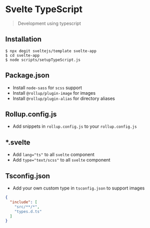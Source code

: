 # Svelte TypeScript
> Development using typescript

## Installation
```git
$ npx degit sveltejs/template svelte-app
$ cd svelte-app
$ node scripts/setupTypeScript.js
```

## Package.json
- Install `node-sass` for `scss` support
- Install `@rollup/plugin-image` for images
- Install `@rollup/plugin-alias` for directory aliases

## Rollup.config.js
- Add snippets in `rollup.config.js` to your `rollup.config.js`

## *.svelte
- Add `lang="ts"` to all `svelte` component
- Add `type="text/scss"` to all `svelte` component

## Tsconfig.json
- Add your own custom type in `tsconfig.json` to support images
```json
{
  "include": [
    "src/**/*",
    "types.d.ts"
  ]
}
```
